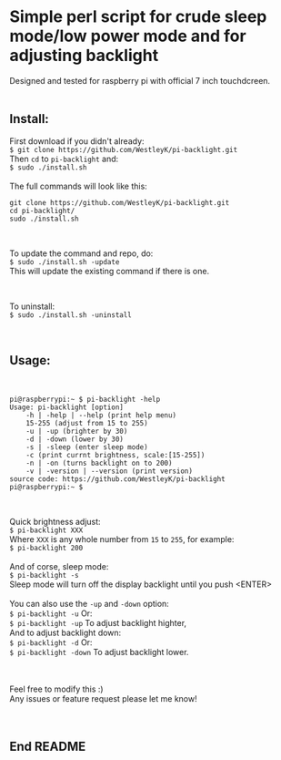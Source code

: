 # Simple perl script for crude sleep mode/low power mode and for adjusting backlight

Designed and tested for raspberry pi with official 7 inch touchdcreen. <br>
<br>

## Install:

First download if you didn't already: <br>
`$ git clone https://github.com/WestleyK/pi-backlight.git` <br>
Then `cd` to `pi-backlight` and: <br>
`$ sudo ./install.sh` <br>
<br>
The full commands will look like this: 

```
git clone https://github.com/WestleyK/pi-backlight.git
cd pi-backlight/
sudo ./install.sh
```

<br>

To update the command and repo, do: <br>
`$ sudo ./install.sh -update` <br>
This will update the existing command if there is one. <br>

<br>

To uninstall: <br>
`$ sudo ./install.sh -uninstall` <br>

<br/>


## Usage:

<br>

```
pi@raspberrypi:~ $ pi-backlight -help
Usage: pi-backlight [option]
	-h | -help | --help (print help menu)
	15-255 (adjust from 15 to 255)
	-u | -up (brighter by 30)
	-d | -down (lower by 30)
	-s | -sleep (enter sleep mode)
	-c (print currnt brightness, scale:[15-255])
	-n | -on (turns backlight on to 200)
	-v | -version | --version (print version)
source code: https://github.com/WestleyK/pi-backlight
pi@raspberrypi:~ $ 
```

<br>

Quick brightness adjust: <br>
`$ pi-backlight XXX` <br>
Where `XXX` is any whole number from `15` to `255`, for example: <br>
`$ pi-backlight 200` <br>
<br>
And of corse, sleep mode: <br>
`$ pi-backlight -s` <br>
Sleep mode will turn off the display backlight until you push \<ENTER\> <br>
<br>
You can also use the `-up` and `-down` option: <br>
`$ pi-backlight -u` Or: <br>
`$ pi-backlight -up` To adjust backlight highter, <br>
And to adjust backlight down: <br>
`$ pi-backlight -d` Or: <br>
`$ pi-backlight -down` To adjust backlight lower. <br>
<br>



<br>
Feel free to modify this :) <br>
Any issues or feature request please let me know! <br>
<br>

<br>

## End README

<br>
